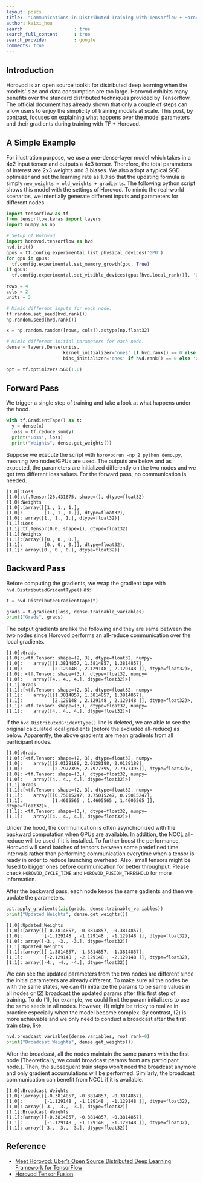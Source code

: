 ```yaml
---
layout: posts
title:  "Communications in Distributed Training with Tensorflow + Horovod"
author: kaixi_hou
search                   : true
search_full_content      : true
search_provider          : google
comments: true
---
```

## Introduction
Horovod is an open source toolkit for distributed deep learning when the models'
size and data consumption are too large. Horovod exhibits many benefits over the
standard distributed techniques provided by Tensorflow. The official document
has already shown that only a couple of steps can allow users to enjoy the
simplicity of training models at scale. This post, by contrast, focuses on
explaining what happens over the model parameters and their gradients during
training with TF + Horovod.

## A Simple Example
For illustration purpose, we use a one-dense-layer model which takes in a 4x2
input tensor and outputs a 4x3 tensor. Therefore, the total parameters of
interest are 2x3 weights and 3 biases. We also adopt a typical SGD optimizer and
set the learning rate as 1.0 so that the updating formula is simply `new_weights
= old_weights + gradients`. The following python script shows this model with
the settings of Horovod. To mimic the real-world scenarios, we intentially
generate different inputs and parameters for different nodes.

```python
import tensorflow as tf
from tensorflow.keras import layers
import numpy as np

# Setup of Horovod
import horovod.tensorflow as hvd
hvd.init()
gpus = tf.config.experimental.list_physical_devices('GPU')
for gpu in gpus:
  tf.config.experimental.set_memory_growth(gpu, True)
if gpus:
  tf.config.experimental.set_visible_devices(gpus[hvd.local_rank()], 'GPU')

rows = 4
cols = 2
units = 3

# Mimic different inputs for each node.
tf.random.set_seed(hvd.rank())
np.random.seed(hvd.rank())

x = np.random.random([rows, cols]).astype(np.float32)

# Mimic different initial parameters for each node.
dense = layers.Dense(units,
                     kernel_initializer='ones' if hvd.rank() == 0 else 'zeros',
                     bias_initializer='ones' if hvd.rank() == 0 else 'zeros')

opt = tf.optimizers.SGD(1.0)
```

## Forward Pass
We trigger a single step of training and take a look at what happens under the hood.
```python
with tf.GradientTape() as t:
  y = dense(x)
  loss = tf.reduce_sum(y)
  print("Loss", loss)
  print("Weights", dense.get_weights())
```
Suppose we execute the script with `horovodrun -np 2 python demo.py`, meaning
two nodes/GPUs are used. The outputs are below and as expected, the parameters
are initialized differently on the two nodes and we get two different loss
values. For the forward pass, no communication is needed.
```
[1,0]:Loss 
[1,0]:tf.Tensor(26.431675, shape=(), dtype=float32)
[1,0]:Weights 
[1,0]:[array([[1., 1., 1.],
[1,0]:        [1., 1., 1.]], dtype=float32),
[1,0]: array([1., 1., 1.], dtype=float32)]
[1,1]:Loss 
[1,1]:tf.Tensor(0.0, shape=(), dtype=float32)
[1,1]:Weights 
[1,1]:[array([[0., 0., 0.],
[1,1]:        [0., 0., 0.]], dtype=float32),
[1,1]: array([0., 0., 0.], dtype=float32)]
```

## Backward Pass
Before computing the gradients, we wrap the gradient tape with
`hvd.DistributedGridentType()` as:
```python
t = hvd.DistributedGradientTape(t)

grads = t.gradient(loss, dense.trainable_variables)
print("Grads", grads)
```
The output gradients are like the following and they are same between the two
nodes since Horovod performs an all-reduce communication over the local
gradients.
```
[1,0]:Grads 
[1,0]:[<tf.Tensor: shape=(2, 3), dtype=float32, numpy=
[1,0]:    array([[1.3814857, 1.3814857, 1.3814857],
[1,0]:           [2.129148 , 2.129148 , 2.129148 ]], dtype=float32)>,
[1,0]: <tf.Tensor: shape=(3,), dtype=float32, numpy=
[1,0]:    array([4., 4., 4.], dtype=float32)>]
[1,1]:Grads 
[1,1]:[<tf.Tensor: shape=(2, 3), dtype=float32, numpy=
[1,1]:    array([[1.3814857, 1.3814857, 1.3814857],
[1,1]:           [2.129148 , 2.129148 , 2.129148 ]], dtype=float32)>,
[1,1]: <tf.Tensor: shape=(3,), dtype=float32, numpy=
[1,1]:    array([4., 4., 4.], dtype=float32)>]
```
If the `hvd.DistributedGridentType()` line is deleted, we are able to see the
original calculated local gradients (before the excluded all-reduce) as below.
Apparently, the above gradients are mean gradients from all participant nodes. 
```
[1,0]:Grads
[1,0]:[<tf.Tensor: shape=(2, 3), dtype=float32, numpy=
[1,0]:    array([[2.0128188, 2.0128188, 2.0128188],
[1,0]:           [2.7977395, 2.7977395, 2.7977395]], dtype=float32)>,
[1,0]: <tf.Tensor: shape=(3,), dtype=float32, numpy=
[1,0]:    array([4., 4., 4.], dtype=float32)>]
[1,1]:Grads
[1,1]:[<tf.Tensor: shape=(2, 3), dtype=float32, numpy=
[1,1]:    array([[0.75015247, 0.75015247, 0.75015247],
[1,1]:           [1.4605565 , 1.4605565 , 1.4605565 ]], dtype=float32)>,
[1,1]: <tf.Tensor: shape=(3,), dtype=float32, numpy=
[1,1]:    array([4., 4., 4.], dtype=float32)>]
```
Under the hood, the communication is often asynchronized with the backward
computation when GPUs are available. In addition, the NCCL all-reduce will be
used if it is installed. To further boost the performance, Horovod will send
batches of tensors between some predefined time intervals rather than performing
communication everytime when a tensor is ready in order to reduce launching
overhead. Also, small tensors might be fused to bigger ones before
communication for better throughput. Please check `HOROVOD_CYCLE_TIME` and `HOROVOD_FUSION_THRESHOLD`
for more information.

After the backward pass, each node keeps the same gadients and then we update
the parameters. 
```python
opt.apply_gradients(zip(grads, dense.trainable_variables))
print("Updated Weights", dense.get_weights())
```
```
[1,0]:Updated Weights
[1,0]:[array([[-0.3814857, -0.3814857, -0.3814857],
[1,0]:        [-1.129148 , -1.129148 , -1.129148 ]], dtype=float32),
[1,0]: array([-3., -3., -3.], dtype=float32)]
[1,1]:Updated Weights
[1,1]:[array([[-1.3814857, -1.3814857, -1.3814857],
[1,1]:        [-2.129148 , -2.129148 , -2.129148 ]], dtype=float32),
[1,1]: array([-4., -4., -4.], dtype=float32)]
```
We can see the updated parameters from the two nodes are different since the
initial parameters are already different. To make sure all the nodes
be with the same states, we can (1) initialize the params to be same values
in all nodes or (2) broadcast the updated params after this first step of
training. To do (1), for example, we could limit the param initializers to use
the same seeds in all nodes. However, (1) might be tricky to realize in practice
especially when the model become complex. By contrast, (2) is more achievable
and we only need to conduct a broadcast after the first train step, like:
```python
hvd.broadcast_variables(dense.variables, root_rank=0)
print("Broadcast Weights", dense.get_weights())
```
After the broadcast, all the nodes maintain the same params with the first node
(Theoretically, we could broadcast params from any participant node.).  Then,
the subsequent train steps won't need the broadcast anymore and only 
gradient accumulations will be performed. Similarly, the
broadcast communication can benefit from NCCL if it is available.
```
[1,0]:Broadcast Weights
[1,0]:[array([[-0.3814857, -0.3814857, -0.3814857],
[1,0]:        [-1.129148 , -1.129148 , -1.129148 ]], dtype=float32),
[1,0]: array([-3., -3., -3.], dtype=float32)]
[1,1]:Broadcast Weights
[1,1]:[array([[-0.3814857, -0.3814857, -0.3814857],
[1,1]:        [-1.129148 , -1.129148 , -1.129148 ]], dtype=float32),
[1,1]: array([-3., -3., -3.], dtype=float32)]
```

## Reference
* [Meet Horovod: Uber’s Open Source Distributed Deep Learning Framework for TensorFlow](https://eng.uber.com/horovod/)
* [Horovod Tensor Fusion](https://horovod.readthedocs.io/en/stable/tensor-fusion_include.html)
